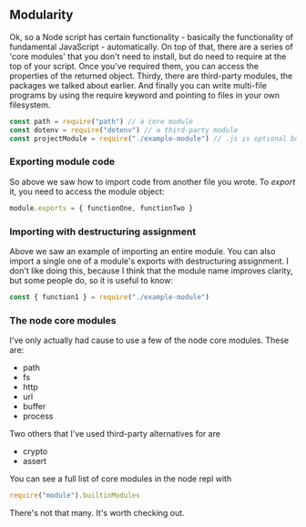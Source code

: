 ## Modularity
Ok, so a Node script has certain functionality - basically the functionality of fundamental JavaScript - automatically. On top of that, there are a series of 'core modules' that you don't need to install, but do need to require at the top of your script. Once you've required them, you can access the properties of the returned object. Thirdy, there are third-party modules, the packages we talked about earlier. And finally you can write multi-file programs by using the require keyword and pointing to files in your own filesystem.

```javascript
const path = require("path") // a core module
const dotenv = require("dotenv") // a third-party module
const projectModule = require("./example-module") // .js is optional but ./ to indicate a filepath is not
```

### Exporting module code
So above we saw how to import code from another file you wrote. To _export_ it, you need to access the module object:

```javascript
module.exports = { functionOne, functionTwo }
```

### Importing with destructuring assignment
Above we saw an example of importing an entire module. You can also import a single one of a module's exports with destructuring assignment. I don't like doing this, because I think that the module name improves clarity, but some people do, so it is useful to know:

```javascript
const { function1 } = require("./example-module")
```


### The node core modules
I've only actually had cause to use a few of the node core modules. These are:

- path
- fs
- http
- url
- buffer
- process

Two others that I've used third-party alternatives for are

- crypto
- assert


You can see a full list of core modules in the node repl with 

```javascript
require("module").builtinModules
```

There's not that many. It's worth checking out. 
